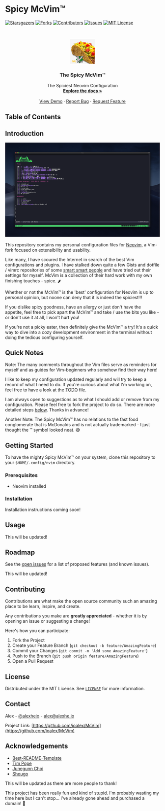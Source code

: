 # Spicy McVim™

[![Starsgazers](https://img.shields.io/github/stars/ioalex/McVim.svg?style=social&label=Star&maxAge=2592000)](https://GitHub.com/ioalex/McVim/stargazers/)
[![Forks](https://img.shields.io/github/forks/ioalex/McVim.svg?style=social&label=Fork&maxAge=2592000)](https://GitHub.com/ioalex/McVim/network/)
[![Contributors](https://img.shields.io/github/contributors/ioalex/McVim.svg)](https://GitHub.com/ioalex/McVim/graphs/contributors/)
[![Issues](https://img.shields.io/github/issues/ioalex/McVim.svg)](https://GitHub.com/ioalex/McVim/issues/)
[![MIT License](https://img.shields.io/badge/license-MIT-blue)](https://github.com/ioalex/McVim/blob/master/LICENSE)

<br />
<p align="center">
  <a href="https://github.com/ioalex/McVim#readme#introduction">
    <img src=".github/images/Logo.png" alt="Logo" width="80" height="80">
  </a>

  <h3 align="center">The Spicy McVim™</h3>

  <p align="center">
    The Spiciest Neovim Configuration
    <br />
    <a href="https://github.com/ioalex/McVim"><strong>Explore the docs »</strong></a>
    <br />
    <br />
    <a href="https://github.com/ioalex/McVim">View Demo</a>
    ·
    <a href="https://github.com/ioalex/McVim/issues">Report Bug</a>
    ·
    <a href="https://github.com/ioalex/McVim/issues">Request Feature</a>
  </p>
</p>

## Table of Contents

## Introduction

[![Product Name Screen Shot][product-screenshot]](https://nvim.com)

This repository contains my personal configuration files for [Neovim](https://neovim.io/), a Vim-fork focused on extensibility and usability.

Like many, I have scoured the Internet in search of the best Vim configurations and plugins. I have stalked down quite a few Gists and dotfile / vimrc repositories of some [smart smart people](#acknowledgements) and have tried out their settings for myself. McVim is a collection of their hard work with my own finishing touches - spice. 🌶

Whether or not the McVim™ is the 'best' configuration for Neovim is up to personal opinion, but noone can deny that it is indeed the spiciest!!!

If you dislike spicy goodness, have an allergy or just don't have the appetite, feel free to pick apart the McVim™ and take / use the bits you like - or don't use it at all, I won't hurt you!

If you're not a picky eater, then definitely give the McVim™ a try! It's a quick way to dive into a cozy development environment in the terminal without doing the tedious configuring yourself.

## Quick Notes

Note:
The many comments throughout the Vim files serve as reminders for myself and as guides for Vim-beginners who somehow find their way here!

I like to keep my configuration updated regularly and will try to keep a record of what I need to do. If you're curious about what I'm working on, feel free to have a look at the [TODO](https://github.com/ioalex/nvim/blob/master/nvim.todo) file.

I am always open to suggestions as to what I should add or remove from my configuration. Please feel free to fork the project to do so. There are more detailed steps [below](#contributing). Thanks in advance!

Another Note: The Spicy McVim™ has no relations to the fast food conglomerate that is McDonalds and is not actually trademarked - I just thought the ™ symbol looked neat. 😅

## Getting Started

To have the mighty Spicy McVim™ on your system, clone this repository to your `$HOME/.config/nvim` directory.

### Prerequisites

- Neovim installed

### Installation

Installation instructions coming soon!

## Usage

This will be updated!

## Roadmap

See the [open issues](https://GitHub.com/ioalex/McVim/issues/) for a list of proposed features (and known issues).

This will be updated!

## Contributing

Contributions are what make the open source community such an amazing place to be learn, inspire, and create.

Any contributions you make are **greatly appreciated** - whether it is by opening an issue or suggesting a change!

Here's how you can participate:

1. Fork the Project
2. Create your Feature Branch (`git checkout -b feature/AmazingFeature`)
3. Commit your Changes (`git commit -m 'Add some AmazingFeature'`)
4. Push to the Branch (`git push origin feature/AmazingFeature`)
5. Open a Pull Request

## License

Distributed under the MIT License. See [`LICENSE`](https://github.com/ioalex/McVim/blob/master/LICENSE) for more information.

## Contact

Alex - [@alexheio](https://twitter.com/alexheio) - alex@alexhe.io

Project Link: [https://github.com/ioalex/McVim](https://github.com/ioalex/McVim)

## Acknowledgements

- [Best-README-Template](https://github.com/othneildrew/Best-README-Template)
- [Tim Pope](https://github.com/tpope)
- [Junegunn Choi](https://github.com/junegunn)
- [Shougo](https://github.com/Shougo)

This will be updated as there are more people to thank!

This project has been really fun and kind of stupid. I'm probably wasting my time here but I can't stop... I've already gone ahead and purchased a domain! 🤪

<!-- Links -->

[product-screenshot]: .github/images/Screenshot.png
